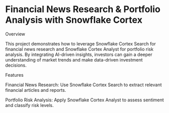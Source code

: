 # Financial News Research & Portfolio Analysis with Snowflake Cortex

Overview

This project demonstrates how to leverage Snowflake Cortex Search for financial news research and Snowflake Cortex Analyst for portfolio risk analysis. By integrating AI-driven insights, investors can gain a deeper understanding of market trends and make data-driven investment decisions.

Features

Financial News Research: Use Snowflake Cortex Search to extract relevant financial articles and reports.

Portfolio Risk Analysis: Apply Snowflake Cortex Analyst to assess sentiment and classify risk levels.
